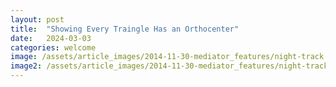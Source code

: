 ```yaml
---
layout: post
title:  "Showing Every Traingle Has an Orthocenter"
date:   2024-03-03
categories: welcome
image: /assets/article_images/2014-11-30-mediator_features/night-track.JPG
image2: /assets/article_images/2014-11-30-mediator_features/night-track-mobile.JPG
---
```

